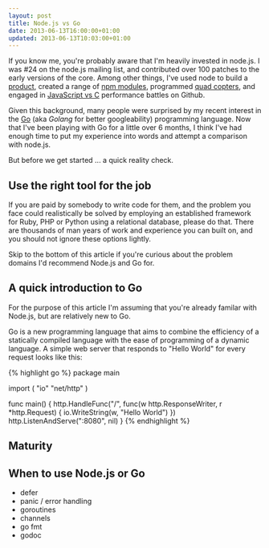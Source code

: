 ```yaml
---
layout: post
title: Node.js vs Go
date: 2013-06-13T16:00:00+01:00
updated: 2013-06-13T10:03:00+01:00
---
```


If you know me, you're probably aware that I'm heavily invested in node.js. I
was #24 on the node.js mailing list, and contributed over 100 patches to the
early versions of the core. Among other things, I've used node to build a
[product](https://transloadit.com/), created a range of [npm
modules](https://npmjs.org/~felixge), programmed [quad
copters](http://nodecopter.com/), and engaged in [JavaScript vs
C](https://github.com/felixge/faster-than-c) performance battles on Github.

Given this background, many people were surprised by my recent interest in the
[Go](http://golang.org/) (aka *Golang* for better googleability) programming
language. Now that I've been playing with Go for a little over 6 months, I
think I've had enough time to put my experience into words and attempt a
comparison with node.js.

But before we get started ... a quick reality check.

## Use the right tool for the job

If you are paid by somebody to write code for them, and the problem you face
could realistically be solved by employing an established framework for Ruby,
PHP or Python using a relational database, please do that. There are thousands
of man years of work and experience you can built on, and you should not ignore
these options lightly.

Skip to the bottom of this article if you're curious about the problem domains
I'd recommend Node.js and Go for.

## A quick introduction to Go

For the purpose of this article I'm assuming that you're already familar with
Node.js, but are relatively new to Go.

Go is a new programming language that aims to combine the efficiency of a
statically compiled language with the ease of programming of a dynamic
language. A simple web server that responds to "Hello World" for every request
looks like this:

{% highlight go %}
package main

import (
	"io"
	"net/http"
)

func main() {
	http.HandleFunc("/", func(w http.ResponseWriter, r *http.Request) {
		io.WriteString(w, "Hello World")
	})
	http.ListenAndServe(":8080", nil)
}
{% endhighlight %}


## Maturity


## When to use Node.js or Go

* defer
* panic / error handling
* goroutines
* channels
* go fmt
* godoc
